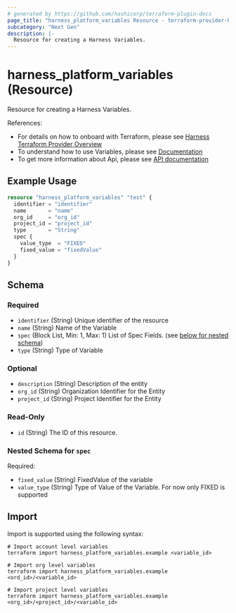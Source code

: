 ```yaml
---
# generated by https://github.com/hashicorp/terraform-plugin-docs
page_title: "harness_platform_variables Resource - terraform-provider-harness"
subcategory: "Next Gen"
description: |-
  Resource for creating a Harness Variables.
---
```


# harness_platform_variables (Resource)

Resource for creating a Harness Variables.

References:
- For details on how to onboard with Terraform, please see [Harness Terraform Provider Overview](https://developer.harness.io/docs/platform/automation/terraform/harness-terraform-provider-overview/)
- To understand how to use Variables, please see [Documentation](https://developer.harness.io/docs/platform/Variables-and-Expressions/add-a-variable)
- To get more information about Api, please see [API documentation](https://apidocs.harness.io/tag/Variables)
## Example Usage

```terraform
resource "harness_platform_variables" "test" {
  identifier = "identifier"
  name       = "name"
  org_id     = "org_id"
  project_id = "project_id"
  type       = "String"
  spec {
    value_type  = "FIXED"
    fixed_value = "fixedValue"
  }
}
```

<!-- schema generated by tfplugindocs -->
## Schema

### Required

- `identifier` (String) Unique identifier of the resource
- `name` (String) Name of the Variable
- `spec` (Block List, Min: 1, Max: 1) List of Spec Fields. (see [below for nested schema](#nestedblock--spec))
- `type` (String) Type of Variable

### Optional

- `description` (String) Description of the entity
- `org_id` (String) Organization Identifier for the Entity
- `project_id` (String) Project Identifier for the Entity

### Read-Only

- `id` (String) The ID of this resource.

<a id="nestedblock--spec"></a>
### Nested Schema for `spec`

Required:

- `fixed_value` (String) FixedValue of the variable
- `value_type` (String) Type of Value of the Variable. For now only FIXED is supported

## Import

Import is supported using the following syntax:

```shell
# Import account level variables
terraform import harness_platform_variables.example <variable_id>

# Import org level variables
terraform import harness_platform_variables.example <ord_id>/<variable_id>

# Import project level variables
terraform import harness_platform_variables.example <org_id>/<project_id>/<variable_id>
```
